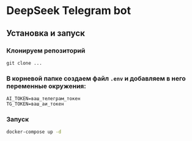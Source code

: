 # DeepSeek Telegram bot

## Установка и запуск

### Клонируем репозиторий
```
git clone ...
```

### В корневой папке создаем файл `.env` и добавляем в него переменные окружения:
```.env
AI_TOKEN=ваш_телеграм_токен
TG_TOKEN=ваш_аи_токен
```

### Запуск
```bash
docker-compose up -d
```